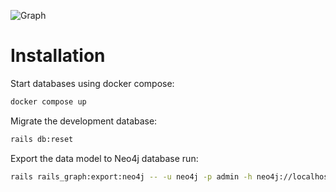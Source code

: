 ![Graph](app/assets/images/graph.svg "Graph")

# Installation

Start databases using docker compose:

```bash
docker compose up
```

Migrate the development database:

```bash
rails db:reset
```

Export the data model to Neo4j database run:

```bash
rails rails_graph:export:neo4j -- -u neo4j -p admin -h neo4j://localhost:7687
```
